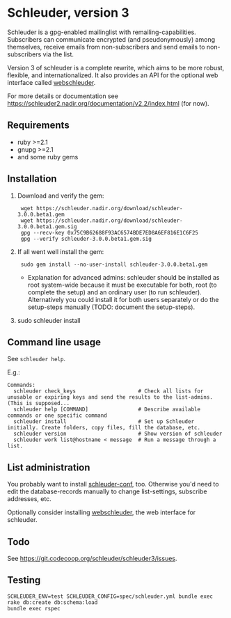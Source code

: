 Schleuder, version 3
======================================

Schleuder is a gpg-enabled mailinglist with remailing-capabilities. Subscribers can communicate encrypted (and pseudonymously) among themselves, receive emails from non-subscribers and send emails to non-subscribers via the list.

Version 3 of schleuder is a complete rewrite, which aims to be more robust, flexible, and internationalized. It 
also provides an API for the optional web interface called [webschleuder](https://git.codecoop.org/schleuder/webschleuder3).

For more details or documentation see <https://schleuder2.nadir.org/documentation/v2.2/index.html> (for now).

Requirements
------------
* ruby  >=2.1
* gnupg >=2.1
* and some ruby gems

Installation
------------
1. Download and verify the gem:

        wget https://schleuder.nadir.org/download/schleuder-3.0.0.beta1.gem
        wget https://schleuder.nadir.org/download/schleuder-3.0.0.beta1.gem.sig
        gpg --recv-key 0x75C9B62688F93AC6574BDE7ED8A6EF816E1C6F25
        gpg --verify schleuder-3.0.0.beta1.gem.sig

2. If all went well install the gem:

        sudo gem install --no-user-install schleuder-3.0.0.beta1.gem

    * Explanation for advanced admins: schleuder should be installed as root system-wide because it must be executable for both, root (to complete the setup) and an ordinary user (to run schleuder). Alternatively you could install it for both users separately or do the setup-steps manually (TODO: document the setup-steps).

3. sudo schleuder install

Command line usage
-----------------

See `schleuder help`.

E.g.:

    Commands:
      schleuder check_keys                    # Check all lists for unusable or expiring keys and send the results to the list-admins. (This is supposed...
      schleuder help [COMMAND]                # Describe available commands or one specific command
      schleuder install                       # Set up Schleuder initially. Create folders, copy files, fill the database, etc.
      schleuder version                       # Show version of schleuder
      schleuder work list@hostname < message  # Run a message through a list.

List administration
-------------------

You probably want to install
[schleuder-conf](https://git.codecoop.org/schleuder/schleuder-conf), too.
Otherwise you'd need to edit the database-records manually to change
list-settings, subscribe addresses, etc.

Optionally consider installing
[webschleuder](https://git.codecoop.org/schleuder/webschleuder3), the web
interface for schleuder.



Todo
----

See <https://git.codecoop.org/schleuder/schleuder3/issues>.

Testing
-------

    SCHLEUDER_ENV=test SCHLEUDER_CONFIG=spec/schleuder.yml bundle exec rake db:create db:schema:load
    bundle exec rspec
